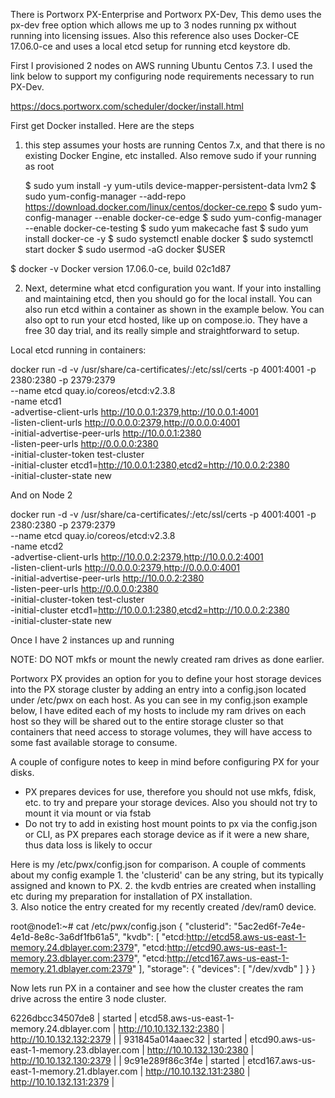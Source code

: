
There is Portworx PX-Enterprise and Portworx PX-Dev, This demo uses the px-dev free option which allows me up to 3 nodes running px without running into licensing issues. Also this reference also uses Docker-CE 17.06.0-ce and uses a local etcd setup for running etcd keystore db.   

First I provisioned 2 nodes on AWS running Ubuntu Centos 7.3.    I used the link below to support my configuring node requirements  necessary to run PX-Dev.

https://docs.portworx.com/scheduler/docker/install.html

First get Docker installed.  Here are the steps

1. this step assumes your hosts are running Centos 7.x, and that there is no existing Docker Engine, etc installed. Also remove sudo if your running as root

	$ sudo yum install -y yum-utils device-mapper-persistent-data lvm2
	$ sudo yum-config-manager     --add-repo     https://download.docker.com/linux/centos/docker-ce.repo
	$ sudo yum-config-manager --enable docker-ce-edge
	$ sudo yum-config-manager --enable docker-ce-testing
	$ sudo yum makecache fast
	$ sudo yum install docker-ce -y
	$ sudo systemctl enable docker
	$ sudo systemctl start docker
	$ sudo usermod -aG docker $USER

$ docker -v
Docker version 17.06.0-ce, build 02c1d87

2. Next, determine what etcd configuration you want.    If your into installing and maintaining etcd, then you should go for the local install. You can also run etcd within a container as shown in the example below.  You can also opt to run your etcd hosted, like up on compose.io.  They have a free 30 day trial, and its really simple and straightforward to setup.

Local etcd running in containers:  

docker run -d -v /usr/share/ca-certificates/:/etc/ssl/certs -p 4001:4001 -p 2380:2380 -p 2379:2379 \
 --name etcd quay.io/coreos/etcd:v2.3.8 \
 -name etcd1 \
 -advertise-client-urls http://10.0.0.1:2379,http://10.0.0.1:4001 \
 -listen-client-urls http://0.0.0.0:2379,http://0.0.0.0:4001 \
 -initial-advertise-peer-urls http://10.0.0.1:2380 \
 -listen-peer-urls http://0.0.0.0:2380 \
 -initial-cluster-token test-cluster \
 -initial-cluster etcd1=http://10.0.0.1:2380,etcd2=http://10.0.0.2:2380 \
 -initial-cluster-state new

And on Node 2

docker run -d -v /usr/share/ca-certificates/:/etc/ssl/certs -p 4001:4001 -p 2380:2380 -p 2379:2379 \
 --name etcd quay.io/coreos/etcd:v2.3.8 \
 -name etcd2 \
 -advertise-client-urls http://10.0.0.2:2379,http://10.0.0.2:4001 \
 -listen-client-urls http://0.0.0.0:2379,http://0.0.0.0:4001 \
 -initial-advertise-peer-urls http://10.0.0.2:2380 \
 -listen-peer-urls http://0.0.0.0:2380 \
 -initial-cluster-token test-cluster \
 -initial-cluster etcd1=http://10.0.0.1:2380,etcd2=http://10.0.0.2:2380 \
 -initial-cluster-state new

Once I have 2 instances up and running 


NOTE:  DO NOT mkfs or mount the newly created ram drives as done earlier.   


Portworx PX provides an option for you to define your host storage devices into the PX storage cluster by adding an entry into a  config.json located under /etc/pwx on each host.  As you can see in my config.json example below, I have edited each of my hosts to include my ram drives on each host so they will be shared out to the entire storage cluster so that containers that need access to storage volumes, they will have access to some fast available storage to consume.  

A couple of configure notes to keep in mind before configuring PX for your disks.
- PX prepares devices for use, therefore you should not use mkfs, fdisk, etc. to try and prepare your storage devices.  Also you should not try to mount it via mount or via fstab
- Do not try to add in existing host mount points to px via the config.json or CLI, as PX prepares each storage device as if it were a new share, thus data loss is likely to occur

Here is my /etc/pwx/config.json for comparison. A couple of comments about my config example 
 	1. the 'clusterid' can be any string, but its typically assigned and known to PX.
 	2. the kvdb entries are created when installing etc during my preparation for installation of PX installation.  
	3. Also notice the entry created for my recently created /dev/ram0 device.

root@node1:~# cat /etc/pwx/config.json 
{
  "clusterid": "5ac2ed6f-7e4e-4e1d-8e8c-3a6df1fb61a5",
  "kvdb": [
      "etcd:http://etcd58.aws-us-east-1-memory.24.dblayer.com:2379",
      "etcd:http://etcd90.aws-us-east-1-memory.23.dblayer.com:2379",
      "etcd:http://etcd167.aws-us-east-1-memory.21.dblayer.com:2379"
    ],
  "storage": {
    "devices": [
      "/dev/xvdb"
    ]
  }
}

Now lets run PX in a container and see how the cluster creates the ram drive across the entire 3 node cluster.


6226dbcc34507de8 | started | etcd58.aws-us-east-1-memory.24.dblayer.com  | http://10.10.132.132:2380 | http://10.10.132.132:2379 |
| 931845a014aaec32 | started | etcd90.aws-us-east-1-memory.23.dblayer.com  | http://10.10.132.130:2380 | http://10.10.132.130:2379 |
| 9c91e289f86c3f4e | started | etcd167.aws-us-east-1-memory.21.dblayer.com | http://10.10.132.131:2380 | http://10.10.132.131:2379 |
